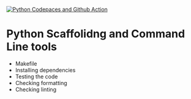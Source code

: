 [![Python Codepaces and Github Action](https://github.com/mrdatafreak/codespace-devops/actions/workflows/main.yml/badge.svg)](https://github.com/mrdatafreak/codespace-devops/actions/workflows/main.yml)

# Python Scaffolidng and Command Line tools
- Makefile
- Installing dependencies
- Testing the code
- Checking formatting
- Checking linting

